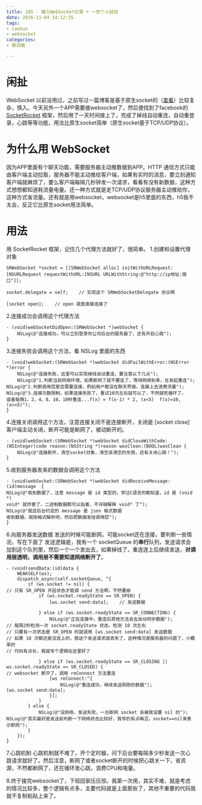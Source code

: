 ```yaml
---
title: iOS - 接入WebSocket记录 + 一些个人经验
date: 2016-11-04 14:12:55
tags:
- caokun
- websocket
categories:
- 移动端

---
```


# 闲扯
WebSocket 以前没用过，之前写过一篇博客是基于原生socket的（[查看](http://www.jianshu.com/p/edb50afa250e)）比较复杂，慎入。今天另外一个APP需要接websocket了，然后便找到了facebook的 [SocketRocket](https://github.com/facebook/SocketRocket) 框架，然后用了一天时间接上了，完成了掉线自动重连，自动重登录，心跳等等功能，用法比原生socket简单（原生socket基于TCP/UDP协议）。

# 为什么用 WebSocket
因为APP里面有个聊天功能，需要服务器主动推数据到APP。HTTP 通信方式只能由客户端主动拉取，服务器不能主动推给客户端，如果有实时的消息，要立刻通知客户端就麻烦了，要么客户端每隔几秒钟发一次请求，看看有没有新数据，这种方式想想都知道耗流量电量。还一种方式就是走TCP/UDP协议服务器主动推给你，这种方式省流量。还有就是用websocket，websocket是h5里面的东西，h5我不太会，反正它比原生socket用法简单。

# 用法
用 SocketRocket 框架，记住几个代理方法就好了，很简单。
1.创建和设置代理对象

```
SRWebSocket *socket = [[SRWebSocket alloc] initWithURLRequest:
[NSURLRequest requestWithURL:[NSURL URLWithString:@"http://ip地址:端口"]];

socket.delegate = self;    // 实现这个 SRWebSocketDelegate 协议啊

[socket open];    // open 就是直接连接了
```

2.连接成功会调用这个代理方法

```
- (void)webSocketDidOpen:(SRWebSocket *)webSocket {
    NSLog(@"连接成功，可以立刻登录你公司后台的服务器了，还有开启心跳");
}
```
3.连接失败会调用这个方法，看 NSLog 里面的东西

```
- (void)webSocket:(SRWebSocket *)webSocket didFailWithError:(NSError *)error {
    NSLog(@"连接失败，这里可以实现掉线自动重连，要注意以下几点");
    NSLog(@"1.判断当前网络环境，如果断网了就不要连了，等待网络到来，在发起重连");
NSLog(@"2.判断调用层是否需要连接，例如用户都没在聊天界面，连接上去浪费流量");
NSLog(@"3.连接次数限制，如果连接失败了，重试10次左右就可以了，不然就死循环了。
或者每隔1，2，4，8，10，10秒重连...f(x) = f(x-1) * 2, (x<5)  f(x)=10, (x>=5)");
}
```
4.连接关闭调用这个方法，注意连接关闭不是连接断开，关闭是 [socket close] 客户端主动关闭，断开可能是断网了，被动断开的。

```
- (void)webSocket:(SRWebSocket *)webSocket didCloseWithCode:(NSInteger)code reason:(NSString *)reason wasClean:(BOOL)wasClean {
    NSLog(@"连接断开，清空socket对象，清空该清空的东西，还有关闭心跳！");
}
```
5.收到服务器发来的数据会调用这个方法

```
- (void)webSocket:(SRWebSocket *)webSocket didReceiveMessage:(id)message  {
NSLog(@"收到数据了，注意 message 是 id 类型的，学过C语言的都知道，id 是 (void *)  
void* 就厉害了，二进制数据都可以指着，不详细解释 void* 了");
NSLog(@"我这后台约定的 message 是 json 格式数据
收到数据，就按格式解析吧，然后把数据发给调用层");
}
```

6.向服务器发送数据
发送的时候可能断网，可能socket还在连接，要判断一些情况，写在下面了
发送逻辑是，我有一个 socketQueue 的**串行**队列，发送请求会加到这个队列里，然后一个一个发出去，如果掉线了，重连连上后继续发送，**对调用层透明，调用层不需要知道网络断开了**。

```
- (void)sendData:(id)data {
    WEAKSELF(ws);
    dispatch_async(self.socketQueue, ^{
        if (ws.socket != nil) {
// 只有 SR_OPEN 开启状态才能调 send 方法啊，不然要崩
            if (ws.socket.readyState == SR_OPEN) {
                [ws.socket send:data];    // 发送数据

            } else if (ws.socket.readyState == SR_CONNECTING) {
                NSLog(@"正在连接中，重连后其他方法会去自动同步数据");
// 每隔2秒检测一次 socket.readyState 状态，检测 10 次左右
// 只要有一次状态是 SR_OPEN 的就调用 [ws.socket send:data] 发送数据
// 如果 10 次都还是没连上的，那这个发送请求就丢失了，这种情况是服务器的问题了，小概率的
// 代码有点长，我就写个逻辑在这里好了

            } else if (ws.socket.readyState == SR_CLOSING || ws.socket.readyState == SR_CLOSED) {
// websocket 断开了，调用 reConnect 方法重连
                [ws reConnect:^{
                    NSLog(@"重连成功，继续发送刚刚的数据");
[ws.socket send:data];
                }];
            }
        } else {
            NSLog(@"没网络，发送失败，一旦断网 socket 会被我设置 nil 的");
NSLog(@"其实最好是发送前判断一下网络状态比较好，我写的有点晦涩，socket==nil来表示断网");
        }
    });
}
```

7.心跳机制
心跳机制就不难了，开个定时器，问下后台要每隔多少秒发送一次心跳请求就好了。然后注意，断网了或者socket断开的时候把心跳关一下，省资源，不然都断网了，还在循环发心跳，浪费CPU和电量。

8.终于接完websocket了，下班回家压压惊。我第一次用，其实不难，就是考虑的情况比较多，整个逻辑有点多，主要代码就是上面那些了，其他不重要的代码我就不复制粘贴上来了。
